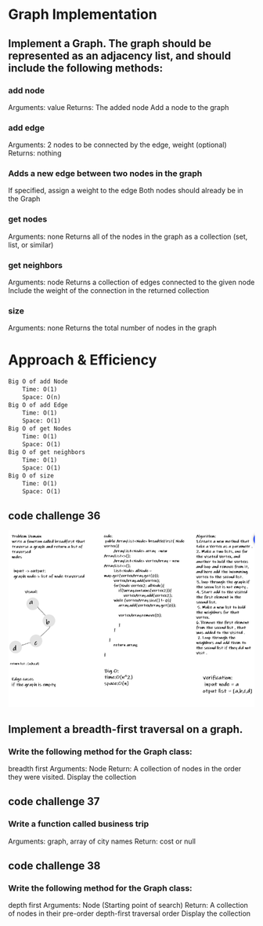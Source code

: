 #  Graph Implementation

## Implement a Graph. The graph should be represented as an adjacency list, and should include the following methods:

### add node
Arguments: value
Returns: The added node
Add a node to the graph

### add edge
Arguments: 2 nodes to be connected by the edge, weight (optional)
Returns: nothing

### Adds a new edge between two nodes in the graph
If specified, assign a weight to the edge
Both nodes should already be in the Graph

### get nodes
Arguments: none
Returns all of the nodes in the graph as a collection (set, list, or similar)

### get neighbors
Arguments: node
Returns a collection of edges connected to the given node
Include the weight of the connection in the returned collection

### size
Arguments: none
Returns the total number of nodes in the graph
 
# Approach & Efficiency

    Big O of add Node
        Time: O(1)
        Space: O(n)
    Big O of add Edge
        Time: O(1)
        Space: O(1)
    Big O of get Nodes
        Time: O(1)
        Space: O(1)
    Big O of get neighbors
        Time: O(1)
        Space: O(1)
    Big O of size
        Time: O(1)
        Space: O(1)

## code challenge 36 
![breadfirst](code36.PNG)

## Implement a breadth-first traversal on a graph.

### Write the following method for the Graph class:

breadth first
Arguments: Node
Return: A collection of nodes in the order they were visited.
Display the collection


## code challenge 37

### Write a function called business trip
Arguments: graph, array of city names
Return: cost or null

## code challenge 38

### Write the following method for the Graph class:

depth first
Arguments: Node (Starting point of search)
Return: A collection of nodes in their pre-order depth-first traversal order
Display the collection
